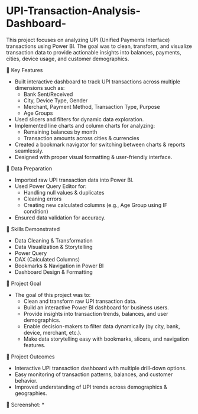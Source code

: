 # UPI-Transaction-Analysis-Dashboard-
This project focuses on analyzing UPI (Unified Payments Interface) transactions using Power BI. The goal was to clean, transform, and visualize transaction data to provide actionable insights into balances, payments, cities, device usage, and customer demographics.

🔹 Key Features
* Built interactive dashboard to track UPI transactions across multiple dimensions such as:
   * Bank Sent/Received
   * City, Device Type, Gender
   * Merchant, Payment Method, Transaction Type, Purpose
   * Age Groups
*  Used slicers and filters for dynamic data exploration.
* Implemented line charts and column charts for analyzing:
   * Remaining balances by month
   * Transaction amounts across cities & currencies
* Created a bookmark navigator for switching between charts & reports seamlessly.
* Designed with proper visual formatting & user-friendly interface.

🔹 Data Preparation
* Imported raw UPI transaction data into Power BI.
* Used Power Query Editor for:
  * Handling null values & duplicates
  * Cleaning errors
  * Creating new calculated columns (e.g., Age Group using IF condition)
* Ensured data validation for accuracy.

🔹 Skills Demonstrated
  * Data Cleaning & Transformation
  * Data Visualization & Storytelling
  * Power Query
  * DAX (Calculated Columns)
  * Bookmarks & Navigation in Power BI
  * Dashboard Design & Formatting

🔹 Project Goal
* The goal of this project was to:
  * Clean and transform raw UPI transaction data.
  * Build an interactive Power BI dashboard for business users.
  * Provide insights into transaction trends, balances, and user demographics.
  * Enable decision-makers to filter data dynamically (by city, bank, device, merchant, etc.).
  * Make data storytelling easy with bookmarks, slicers, and navigation features.

🔹 Project Outcomes
  * Interactive UPI transaction dashboard with multiple drill-down options.
  * Easy monitoring of transaction patterns, balances, and customer behavior.
  * Improved understanding of UPI trends across demographics & geographies.

🔹 Screenshot:
  * 







